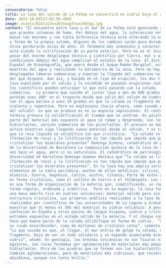 ```yaml
---
convocatoria: false
title: La lava del volcán de La Palma se convertirá en vidrio bajo el agua
date: 2021-10-03T17:02:59.499Z
image: assets/622czi3vxzbtnaupfvxxznbtqq.jpg
content: "El encuentro entre lava y el mar de La Palma está generando algo más
  que grandes columnas de humo. Por debajo del agua, la interacción entre dos
  masas tan enormes y con tanta diferencia térmica está alterando la naturaleza
  y forma de la propia colada. Algunos de los cambios serán poco duraderos, pero
  otros perdurarán miles de años. El fenómeno más inmediato y característico
  está siendo la vitrificación de su parte exterior. Pero no es el único.  A
  pesar del enorme despliegue técnico y científico por tierra, mar y aire, las
  condiciones debajo del agua complican el estudio de la lava. El Instituto
  Español de Oceanografía, que opera desde el buque Ramón Margalef, está tomando
  muestras del agua y realizando la batimetría de la zona. Pero no hay
  desplegadas cámaras submarinas y esperan la llegada del submarino no tripulado
  del que dispone. Aun así, y basado en el tipo de erupción, los dos tipos de
  lava expulsada por el volcán y lo sucedido en pasadas erupciones similares,
  los científicos pueden anticipar lo que está pasando con la colada
  submarina.  Lo primero que sucede al juntar lava a más de 800 grados (ha
  perdido unos 200° en el trayecto desde que salió del volcán de Cumbre Vieja)
  con el agua marina a unos 24 grados es que la colada se fragmenta de forma
  violenta y repentina. Pero no explosiona (hacia afuera, como sucede en la boca
  del volcán). Lo que se produce es en su mayoría implosiones. El contraste
  térmico provoca la solidificación al tiempo que se contrae. En paralelo, buena
  parte del material más expuesto al agua se rompe y desprende, son los
  hidroclastos, versión submarina de los piroclastos. El proceso se mantiene
  activo mientras siga llegando nuevo material desde el volcán. Y es tan rápido
  que la roca líquida se solidifica sin que cristalice.  “La colada se litifica
  [formación de roca] y la litificación es tan rápida que impide que puedan
  cristalizar los minerales presentes” Domingo Gimeno, catedrático de petrología
  de la Universidad de Barcelona La composición química de la lava no cambia una
  vez bajo el agua, pero sí su naturaleza. El catedrático de petrología de la
  Universidad de Barcelona Domingo Gimeno destaca que “la colada se litifica
  [formación de roca] y la litificación es tan rápida que impide que puedan
  cristalizar los minerales presentes”. En la lava hay una amplia variedad de
  elementos de la tabla periódica, muchos de ellos metálicos: silicio, oxígeno,
  aluminio, hierro, magnesio, calcio, azufre, titanio… Parte de estos aparecen
  en forma cristalina, como el sulfato de hierro o el feldespato. Los cristales
  es una forma de organización de la materia que, simplificando, se repite de
  forma regular, ordenada y simétrica.  Pero en su mayoría, la roca fundida es
  una masa amorfa rica en vidrios volcánicos: material sólido pero sin
  estructura cristalina. Los primeros análisis realizados a la lava de La Palma,
  realizados por científicos de las universidades de La Laguna y Granada,
  muestran que al menos el 50% del material es vidrio volcánico. A pesar de la
  confusión en España y otros países de lengua hispana, vidrio y cristal son dos
  extremos expuestos en el estado sólido de la materia. Y el choque con el mar
  hace que buena parte de la colada solidifique en forma de vidrio.  “Se produce
  un ruido ensordecedor, como de millones de cristales rotos”, comenta Gimeno.
  “Lo que sucede es que, al llegar, el mar enfría de golpe la colada, que se
  fragmenta. Deja de ser un todo solidario y se expande acumulando brechas de
  vidrio”, añade. En geología, las brechas volcánicas no son fisuras ni
  agujeros, son rocas formadas por aglomeración de materiales más pequeños, los
  hidroclastos. Otra de las piedras que se forman son las hialoclastitas,
  también aglomeraciones, pero de materiales más vidriosos, que recuerdan a la
  obsidiana, aunque sin tanto brillo."
---
```

